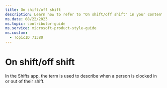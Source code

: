 ```yaml
---
title: On shift/off shift
description: Learn how to refer to "On shift/off shift" in your content.
ms.date: 08/22/2023
ms.topic: contributor-guide
ms.service: microsoft-product-style-guide
ms.custom:
  - TopicID 71380
---
```



# On shift/off shift

In the Shifts app, the term is used to describe when a person is clocked in or out of their shift.


